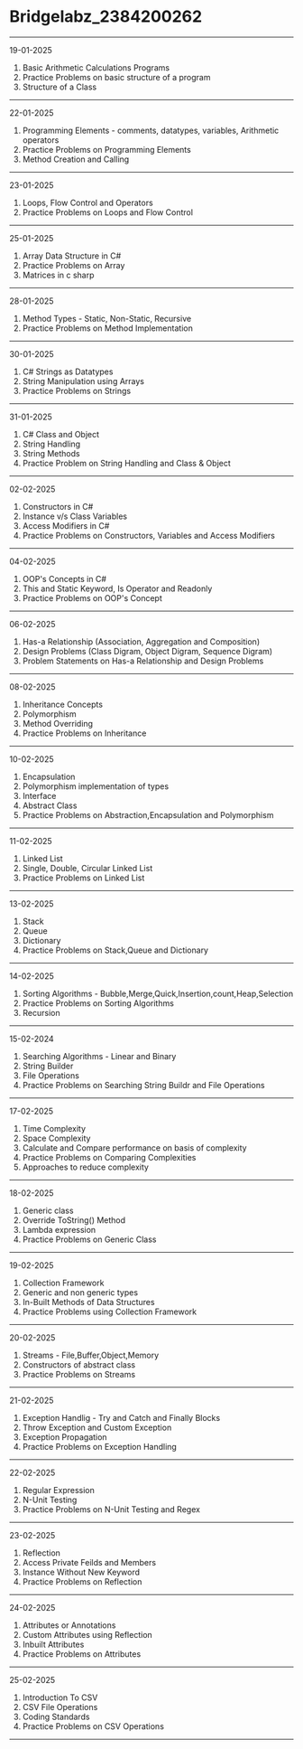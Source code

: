 # Bridgelabz_2384200262
---------------------------------------------------------------------------------------------------------------------
19-01-2025

1. Basic Arithmetic Calculations Programs
2. Practice Problems on basic structure of a program
3. Structure of a Class
---------------------------------------------------------------------------------------------------------------------
22-01-2025

1. Programming Elements - comments, datatypes, variables, Arithmetic operators 
2. Practice Problems on Programming Elements
3. Method Creation and Calling
---------------------------------------------------------------------------------------------------------------------
23-01-2025

1. Loops, Flow Control and Operators
2. Practice Problems on Loops and Flow Control
---------------------------------------------------------------------------------------------------------------------
25-01-2025

1. Array Data Structure in C#
2. Practice Problems on Array
3. Matrices in c sharp
---------------------------------------------------------------------------------------------------------------------
28-01-2025

1. Method Types - Static, Non-Static, Recursive
2. Practice Problems on Method Implementation 
---------------------------------------------------------------------------------------------------------------------
30-01-2025

1. C# Strings as Datatypes
2. String Manipulation using Arrays
3. Practice Problems on Strings
---------------------------------------------------------------------------------------------------------------------
31-01-2025

1. C# Class and Object
2. String Handling
3. String Methods
4. Practice Problem on String Handling and Class & Object
---------------------------------------------------------------------------------------------------------------------
02-02-2025

1. Constructors in C#
2. Instance v/s Class Variables
3. Access Modifiers in C#
4. Practice Problems on Constructors, Variables and Access Modifiers
---------------------------------------------------------------------------------------------------------------------
04-02-2025

1. OOP's Concepts in C#
2. This and Static Keyword, Is Operator and Readonly
3. Practice Problems on OOP's Concept
---------------------------------------------------------------------------------------------------------------------
06-02-2025

1. Has-a Relationship (Association, Aggregation and Composition)
2. Design Problems (Class Digram, Object Digram, Sequence Digram)
3. Problem Statements on Has-a Relationship and Design Problems 
---------------------------------------------------------------------------------------------------------------------
08-02-2025

1. Inheritance Concepts
2. Polymorphism
3. Method Overriding
4. Practice Problems on Inheritance
---------------------------------------------------------------------------------------------------------------------
10-02-2025

1. Encapsulation
2. Polymorphism implementation of types
3. Interface
4. Abstract Class
5. Practice Problems on Abstraction,Encapsulation and Polymorphism
---------------------------------------------------------------------------------------------------------------------
11-02-2025

1. Linked List
2. Single, Double, Circular Linked List
3. Practice Problems on Linked List
---------------------------------------------------------------------------------------------------------------------
13-02-2025

1. Stack
2. Queue
3. Dictionary
4. Practice Problems on Stack,Queue and Dictionary
---------------------------------------------------------------------------------------------------------------------
14-02-2025

1. Sorting Algorithms - Bubble,Merge,Quick,Insertion,count,Heap,Selection
2. Practice Problems on Sorting Algorithms
3. Recursion 
---------------------------------------------------------------------------------------------------------------------
15-02-2024

1. Searching Algorithms - Linear and Binary
2. String Builder
3. File Operations
4. Practice Problems on Searching String Buildr and File Operations
---------------------------------------------------------------------------------------------------------------------
17-02-2025

1. Time Complexity
2. Space Complexity
3. Calculate and Compare performance on basis of complexity
4. Practice Problems on Comparing Complexities
5. Approaches to reduce complexity
---------------------------------------------------------------------------------------------------------------------
18-02-2025

1. Generic class
2. Override ToString() Method
3. Lambda expression
4. Practice Problems on Generic Class 
---------------------------------------------------------------------------------------------------------------------
19-02-2025

1. Collection Framework
2. Generic and non generic types
3. In-Built Methods of Data Structures
4. Practice Problems using Collection Framework
---------------------------------------------------------------------------------------------------------------------
20-02-2025

1. Streams - File,Buffer,Object,Memory
2. Constructors of abstract class
3. Practice Problems on Streams
---------------------------------------------------------------------------------------------------------------------
21-02-2025

1. Exception Handlig - Try and Catch and Finally Blocks
2. Throw Exception and Custom Exception
3. Exception Propagation
4. Practice Problems on Exception Handling
---------------------------------------------------------------------------------------------------------------------
22-02-2025

1. Regular Expression
2. N-Unit Testing
3. Practice Problems on N-Unit Testing and Regex
---------------------------------------------------------------------------------------------------------------------
23-02-2025

1. Reflection
2. Access Private Feilds and Members
3. Instance Without New Keyword
4. Practice Problems on Reflection
---------------------------------------------------------------------------------------------------------------------
24-02-2025

1. Attributes or Annotations
2. Custom Attributes using Reflection
3. Inbuilt Attributes
4. Practice Problems on Attributes
---------------------------------------------------------------------------------------------------------------------
25-02-2025

1. Introduction To CSV
2. CSV File Operations
3. Coding Standards
4. Practice Problems on CSV Operations
---------------------------------------------------------------------------------------------------------------------
